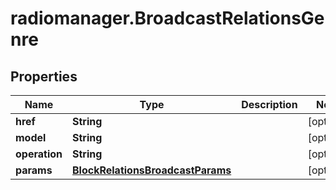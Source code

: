 # radiomanager.BroadcastRelationsGenre

## Properties
Name | Type | Description | Notes
------------ | ------------- | ------------- | -------------
**href** | **String** |  | [optional] 
**model** | **String** |  | [optional] 
**operation** | **String** |  | [optional] 
**params** | [**BlockRelationsBroadcastParams**](BlockRelationsBroadcastParams.md) |  | [optional] 


